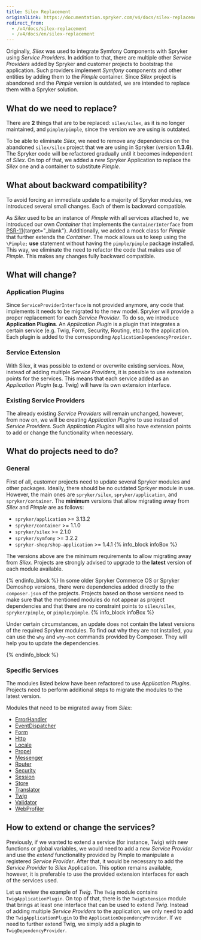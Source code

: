```yaml
---
title: Silex Replacement
originalLink: https://documentation.spryker.com/v4/docs/silex-replacement
redirect_from:
  - /v4/docs/silex-replacement
  - /v4/docs/en/silex-replacement
---
```


Originally, _Silex_ was used to integrate Symfony Components with Spryker using _Service Providers_. In addition to that, there are multiple other _Service Providers_ added by Spryker and customer projects to bootstrap the application. Such providers implement _Symfony_ components and other entities by adding them to the _Pimple_ container. Since _Silex_ project is abandoned and the _Pimple_ version is outdated, we are intended to replace them with a Spryker solution.

## What do we need to replace?
There are **2** things that are to be replaced: `silex/silex`, as it is no longer maintained, and `pimple/pimple`, since the version we are using is outdated.

To be able to eliminate _Silex_, we need to remove any dependencies on the abandoned `silex/silex` project that we are using in Spryker (version **1.3.6**). The Spryker code will be refactored gradually until it becomes independent of _SIlex_. On top of that, we added a new Spryker Application to replace the _Silex_ one and a container to substitute _Pimple_.

## What about backward compatibility?
To avoid forcing an immediate update to a majority of Spryker modules, we introduced several small changes. Each of them is backward compatible.

As _Silex_ used to be an instance of _Pimple_ with all services attached to, we introduced our own _Container_ that implements the `ContainerInterface` from [PSR-11](https://www.php-fig.org/psr/psr-11/){target="_blank"}. Additionally, we added a mock class for _Pimple_ that further extends the _Container_. The mock allows us to keep using the `\Pimple;` **use** statement without having the `pimple/pimple` package installed. This way, we eliminate the need to refactor the code that makes use of _Pimple_. This makes any changes fully backward compatible.

## What will change?
### Application Plugins

Since `ServiceProviderInterface` is not provided anymore, any code that implements it needs to be migrated to the new model. Spryker will provide a proper replacement for each _Service Provider_. To do so, we introduce **Application Plugins**. An _Application Plugin_ is a plugin that integrates a certain service (e.g. Twig, Form, Security, Routing, etc.) to the application. Each plugin is added to the corresponding `ApplicationDependencyProvider`.

### Service Extension

With Silex, it was possible to extend or overwrite existing services. Now, instead of adding multiple _Service Providers_, it is possible to use extension points for the services. This means that each service added as an _Application Plugin_ (e.g. Twig) will have its own extension interface.

### Existing Service Providers

The already existing _Service Providers_ will remain unchanged, however, from now on, we will be creating _Application Plugins_ to use instead of _Service Providers_. Such _Application Plugins_ will also have extension points to add or change the functionality when necessary.

## What do projects need to do?
### General
First of all, customer projects need to update several Spryker modules and other packages. Ideally, there should be no outdated Sprkyer module in use. However, the main ones are `spryker/silex`, `spryker/application`, and `spryker/container`. The **minimum** versions that allow migrating away from _Silex_ and _Pimple_ are as follows:
*   `spryker/application` >= 3.13.2
*   `spryker/container` >= 1.1.0
*   `spryker/silex` >= 2.1.0
*   `spryker/symfony` >= 3.2.2
*   `spryker-shop/shop-application` >= 1.4.1
{% info_block infoBox %}

The versions above are the minimum requirements to allow migrating away from _Silex_. Projects are strongly advised to upgrade to the **latest** version of each module available.

{% endinfo_block %}
In some older Spryker Commerce OS or Spryker Demoshop versions, there were dependencies added directly to the `composer.json` of the projects. Projects based on those versions need to make sure that the mentioned modules do not appear as project dependencies and that there are no constraint points to `silex/silex`, `spryker/pimple`, or `pimple/pimple`.
{% info_block infoBox %}

Under certain circumstances, an update does not contain the latest versions of the required Spryker modules. To find out why they are not installed, you can use the `why` and `why-not` commands provided by Composer. They will help you to update the dependencies.

{% endinfo_block %}
### Specific Services
The modules listed below have been refactored to use _Application Plugins_. Projects need to perform additional steps to migrate the modules to the latest version.

Modules that need to be migrated away from _Silex_:
*   [ErrorHandler](/docs/scos/dev/migration-and-integration/202001.0/migration-concepts/silex-replacement/silex-migration-guides/migration-guide-errorhandler.html)
*   [EventDispatcher](/docs/scos/dev/migration-and-integration/202001.0/migration-concepts/silex-replacement/silex-migration-guides/migration-guide-eventdispatcher.html)
*   [Form](/docs/scos/dev/migration-and-integration/202001.0/migration-concepts/silex-replacement/silex-migration-guides/migration-guide-form.html)
*   [Http](/docs/scos/dev/migration-and-integration/202001.0/migration-concepts/silex-replacement/silex-migration-guides/migration-guide-http.html)
*   [Locale](/docs/scos/dev/migration-and-integration/202001.0/migration-concepts/silex-replacement/silex-migration-guides/migration-guide-locale.html)
*   [Propel](/docs/scos/dev/migration-and-integration/202001.0/migration-concepts/silex-replacement/silex-migration-guides/migration-guide-propel.html)
*   [Messenger](/docs/scos/dev/migration-and-integration/202001.0/migration-concepts/silex-replacement/silex-migration-guides/migration-guide-messenger.html)
*   [Router](/docs/scos/dev/migration-and-integration/202001.0/migration-concepts/silex-replacement/silex-migration-guides/migration-guide-router.html)
*   [Security](/docs/scos/dev/migration-and-integration/202001.0/migration-concepts/silex-replacement/silex-migration-guides/migration-guide-security.html)
*   [Session](/docs/scos/dev/migration-and-integration/202001.0/migration-concepts/silex-replacement/silex-migration-guides/migration-guide-session.html)
*   [Store](/docs/scos/dev/migration-and-integration/202001.0/migration-concepts/silex-replacement/silex-migration-guides/migration-guide-store.html)
*   [Translator](/docs/scos/dev/migration-and-integration/202001.0/migration-concepts/silex-replacement/silex-migration-guides/migration-guide-translator.html)
*   [Twig](/docs/scos/dev/migration-and-integration/202001.0/migration-concepts/silex-replacement/silex-migration-guides/migration-guide-twig.html)
*   [Validator](/docs/scos/dev/migration-and-integration/202001.0/migration-concepts/silex-replacement/silex-migration-guides/migration-guide-validator.html)
*   [WebProfiler](/docs/scos/dev/migration-and-integration/202001.0/migration-concepts/silex-replacement/silex-migration-guides/migration-guide-webprofiler.html)
    
## How to extend or change the services?
Previously, if we wanted to extend a service (for instance, Twig) with new functions or global variables, we would need to add a new _Service Provider_ and use the _extend_ functionality provided by Pimple to manipulate a registered _Service Provider_. After that, it would be necessary to add the _Service Provider_ to _Silex_ Application. This option remains available, however, it is preferable to use the provided extension interfaces for each of the services used.

Let us review the example of _Twig_. The `Twig` module contains `TwigApplicationPlugin`. On top of that, there is the `TwigExtension` module that brings at least one interface that can be used to extend _Twig_. Instead of adding multiple _Service Providers_ to the application, we only need to add the `TwigApplicationPlugin` to the `ApplicationDependencyProvider`. If we need to further extend Twig, we simply add a plugin to `TwigDependencyProvider`.
